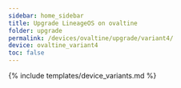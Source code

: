 ```yaml
---
sidebar: home_sidebar
title: Upgrade LineageOS on ovaltine
folder: upgrade
permalink: /devices/ovaltine/upgrade/variant4/
device: ovaltine_variant4
toc: false
---
```

{% include templates/device_variants.md %}
